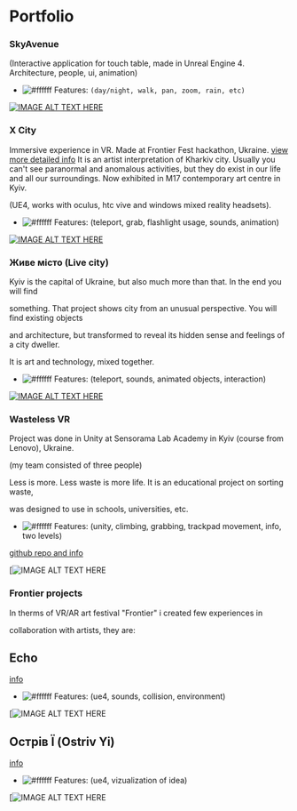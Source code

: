 # Portfolio

### SkyAvenue
(Interactive application for touch table, made in Unreal Engine 4. Architecture, people, ui, animation)

- ![#ffffff](https://placehold.it/15/f03c15/000000?text=+) Features: `(day/night, walk, pan, zoom, rain, etc)`

[![IMAGE ALT TEXT HERE](https://img.youtube.com/vi/WoNcib2gGJE/0.jpg)](https://www.youtube.com/watch?v=WoNcib2gGJE)

### X City
Immersive experience in VR. Made at Frontier Fest hackathon, Ukraine.
[view more detailed info](https://www.frontierfest.com.ua/misto-x/ "X city")
It is an artist interpretation of Kharkiv city. Usually you can't see paranormal
and anomalous activities, but they do exist in our life and all our surroundings.
Now exhibited in M17 contemporary art centre in Kyiv.

(UE4, works with oculus, htc vive and windows mixed reality headsets).

- ![#ffffff](https://placehold.it/15/f03c15/000000?text=+) Features: (teleport, grab, flashlight usage, sounds, animation)

[![IMAGE ALT TEXT HERE](https://img.youtube.com/vi/dwxfbSobQZc/0.jpg)](https://www.youtube.com/watch?v=dwxfbSobQZc&t=188s)

### Живе місто (Live city)

Kyiv is the capital of Ukraine, but also much more than that. In the end you will find

something. That project shows	city from an unusual perspective. You will find existing objects

and architecture, but transformed to reveal its hidden sense and feelings of a city dweller.

It is art and technology, mixed together.

- ![#ffffff](https://placehold.it/15/f03c15/000000?text=+) Features: (teleport, sounds, animated objects, interaction)

[![IMAGE ALT TEXT HERE](https://img.youtube.com/vi/BxhUh1te83g/0.jpg)](https://youtu.be/BxhUh1te83g)

### Wasteless VR

Project was done in Unity at Sensorama Lab Academy in Kyiv (course from Lenovo), Ukraine.

(my team consisted of three people)

Less is more. Less waste is more life. It is an educational project on sorting waste,

was designed to use in schools, universities, etc.

- ![#ffffff](https://placehold.it/15/f03c15/000000?text=+) Features: (unity, climbing, grabbing, trackpad movement, info, two levels)

[github repo and info](https://github.com/DA-NDI/WasteLessVR "Wasteless")

[![IMAGE ALT TEXT HERE](https://github.com/DA-NDI/WasteLessVR/raw/master/screenshots/2.jpeg)

### Frontier projects

In therms of VR/AR art festival "Frontier" i created few experiences in

collaboration with artists, they are:

## Echo

[info](https://www.frontierfest.com.ua/zvuk/ "Echo")

- ![#ffffff](https://placehold.it/15/f03c15/000000?text=+) Features: (ue4, sounds, collision, environment)

[![IMAGE ALT TEXT HERE](https://drive.google.com/open?id=1HQ9-RLLw1yxnfhqn6Fl-ETwWHQkp1GY2)

## Острів Ї (Ostriv Yi)

[info](http://m17.kiev.ua/newmonuments#!/tproduct/130916224-1497456130776 "Ostriv Yi")

- ![#ffffff](https://placehold.it/15/f03c15/000000?text=+) Features: (ue4, vizualization of idea)

[![IMAGE ALT TEXT HERE](https://static.tildacdn.com/tild3236-6633-4337-b931-363035643538/_Frontier_New_monume.jpg)
